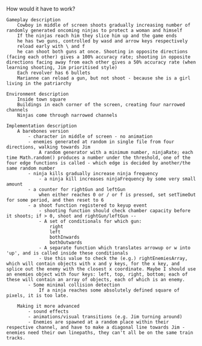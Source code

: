 How would it have to work?

    Gameplay description
        Cowboy in middle of screen shoots gradually increasing number of randomly generated oncoming ninjas to protect a woman and himself
        If the ninjas reach him they slice him up and the game ends
        he has two guns, controlled by wasd and arrow keys respectively
        reload early with \ and f
        he can shoot both guns at once. Shooting in opposite directions (facing each other) gives a 100% accuracy rate; shooting in opposite directions facing away from each other gives a 50% accuracy rate (when learning shooting, Jim prioritised style)
        Each revolver has 6 bullets
        Marianne can reload a gun, but not shoot - because she is a girl living in the patriarchy

    Environment description
        Inside town square
        Buildings in each corner of the screen, creating four narrowed channels
        Ninjas come through narrowed channels

    Implementation description
        A barebones version
            - character in middle of screen - no animation
            - enemies generated at random in single file from four directions, walking towards Jim
                A random generator with a minimum number, ninjaRate; each time Math.random() produces a number under the threshold, one of the four edge functions is called - which edge is decided by another/the same random number
            - ninja kills gradually increase ninja frequency
                - a ninja kill increases ninjaFrequency by some very small amount
            - a counter for rightGun and leftGun
                when either reaches 0 or / or f is pressed, set setTimeOut for some period, and then reset to 6
            - a shoot function registered to keyup event
                - shooting function should check chamber capacity before it shoots; if > 0, shoot and rightGun/leftGun --
                - A set of conditionals for which gun:
                    right
                    left
                    bothInwards
                    bothOutwards
                - A separate function which translates arrowup or w into 'up', and is called inside these conditionals
                - Use this value to check the (e.g.) rightEnemiesArray, which will contain objects with x and y keys, for the x key, and splice out the enemy with the closest x coordinate. Maybe I should use an enemies object with four keys: left, top, right, bottom; each of these will contain an array of objects, each of which is an enemy.  
            - Some minimal collision detection
                If a ninja reaches some absolutely defined square of pixels, it is too late. 
        
        Making it more advanced
            - sound effects
            - animations/visual transitions (e.g. Jim turning around)
            - Enemies are spawned at a random place within their respective channel, and have to make a diagonal line towards Jim - enemies need their own linepaths, they can't all be on the same train tracks. 



